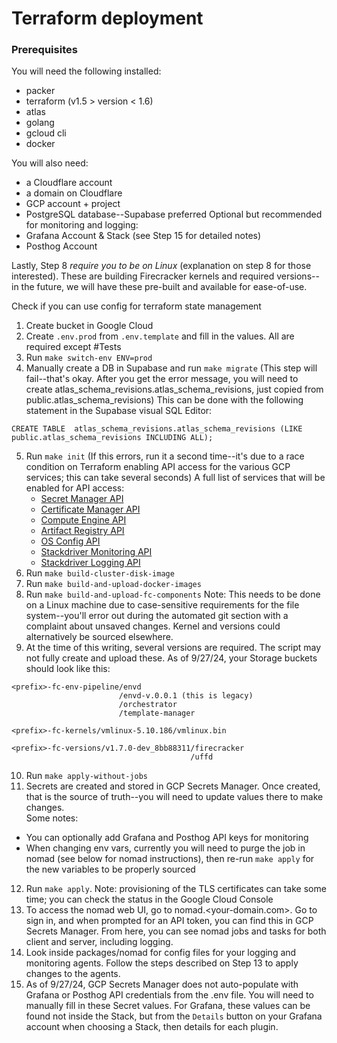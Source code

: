 # Terraform deployment

### Prerequisites
You will need the following installed:
- packer
- terraform (v1.5 > version < 1.6)
- atlas
- golang
- gcloud cli
- docker

You will also need:
- a Cloudflare account
- a domain on Cloudflare
- GCP account + project
- PostgreSQL database--Supabase preferred
Optional but recommended for monitoring and logging:
- Grafana Account & Stack (see Step 15 for detailed notes)
- Posthog Account

Lastly, Step 8 *require you to be on Linux* (explanation on step 8 for those interested). These are building Firecracker kernels and required versions--in the future, we will have these pre-built and available for ease-of-use.


Check if you can use config for terraform state management

1. Create bucket in Google Cloud
2. Create `.env.prod` from `.env.template` and fill in the values. All are required except #Tests
3. Run `make switch-env ENV=prod`
4. Manually create a DB in Supabase and run `make migrate` (This step will fail--that's okay. After you get the error message, you will need to create atlas_schema_revisions.atlas_schema_revisions, just copied from public.atlas_schema_revisions) This can be done with the following statement in the Supabase visual SQL Editor:
```
CREATE TABLE  atlas_schema_revisions.atlas_schema_revisions (LIKE public.atlas_schema_revisions INCLUDING ALL); 
```
5. Run `make init` (If this errors, run it a second time--it's due to a race condition on Terraform enabling API access for the various GCP services; this can take several seconds) A full list of services that will be enabled for API access:
   - [Secret Manager API](https://console.cloud.google.com/apis/library/secretmanager.googleapis.com)
   - [Certificate Manager API](https://console.cloud.google.com/apis/library/certificatemanager.googleapis.com)
   - [Compute Engine API](https://console.cloud.google.com/apis/library/compute.googleapis.com)
   - [Artifact Registry API](https://console.cloud.google.com/apis/library/artifactregistry.googleapis.com)
   - [OS Config API](https://console.cloud.google.com/apis/library/osconfig.googleapis.com)
   - [Stackdriver Monitoring API](https://console.cloud.google.com/apis/library/monitoring.googleapis.com)
   - [Stackdriver Logging API](https://console.cloud.google.com/apis/library/logging.googleapis.com)
6. Run `make build-cluster-disk-image`
7. Run `make build-and-upload-docker-images`
8. Run `make build-and-upload-fc-components` Note: This needs to be done on a Linux machine due to case-sensitive requirements for the file system--you'll error out during the automated git section with a complaint about unsaved changes. Kernel and versions could alternatively be sourced elsewhere.
9. At the time of this writing, several versions are required. The script may not fully create and upload these. As of 9/27/24, your Storage buckets should look like this:  
```
<prefix>-fc-env-pipeline/envd  
                        /envd-v.0.0.1 (this is legacy)  
                        /orchestrator  
                        /template-manager

<prefix>-fc-kernels/vmlinux-5.10.186/vmlinux.bin

<prefix>-fc-versions/v1.7.0-dev_8bb88311/firecracker
                                        /uffd

```
10. Run `make apply-without-jobs`
11. Secrets are created and stored in GCP Secrets Manager. Once created, that is the source of truth--you will need to update values there to make changes.   
Some notes:  
- You can optionally add Grafana and Posthog API keys for monitoring
- When changing env vars, currently you will need to purge the job in nomad (see below for nomad instructions), then re-run `make apply` for the new variables to be properly sourced
12. Run `make apply`. Note: provisioning of the TLS certificates can take some time; you can check the status in the Google Cloud Console
13. To access the nomad web UI, go to nomad.<your-domain.com>. Go to sign in, and when prompted for an API token, you can find this in GCP Secrets Manager. From here, you can see nomad jobs and tasks for both client and server, including logging.
14. Look inside packages/nomad for config files for your logging and monitoring agents. Follow the steps described on Step 13 to apply changes to the agents.
15. As of 9/27/24, GCP Secrets Manager does not auto-populate with Grafana or Posthog API credentials from the .env file. You will need to manually fill in these Secret values. For Grafana, these values can be found not inside the Stack, but from the `Details` button on your Grafana account when choosing a Stack, then details for each plugin.












